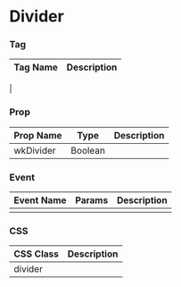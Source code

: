 # Divider

### Tag
Tag Name | Description
--- | --- 
  | 

### Prop
Prop Name | Type | Description
--- | --- | ---
wkDivider | Boolean | 

### Event
Event Name | Params | Description
--- | --- | ---
 |  | 

### CSS
CSS Class | Description
--- | --- 
divider |